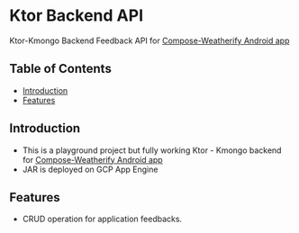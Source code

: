 # Ktor Backend API

Ktor-Kmongo Backend Feedback API for [Compose-Weatherify Android app](https://github.com/bosankus/Compose-Weatherify)

## Table of Contents

- [Introduction](#introduction)
- [Features](#features)

## Introduction

- This is a playground project but fully working Ktor - Kmongo backend for [Compose-Weatherify Android app](https://github.com/bosankus/Compose-Weatherify)
- JAR is deployed on GCP App Engine

## Features

- CRUD operation for application feedbacks.
